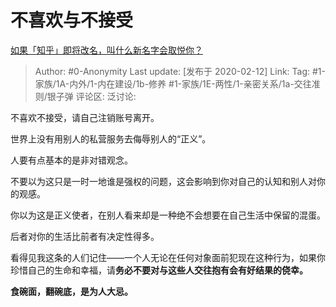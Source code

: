 # 不喜欢与不接受
[如果「知乎」即将改名，叫什么新名字会取悦你？](https://www.zhihu.com/question/370501557/answer/1012025229)

> Author: #0-Anonymity
> Last update: [发布于 2020-02-12]
> Link:
> Tag: #1-家族/1A-内外/1-内在建设/1b-修养 #1-家族/1E-两性/1-亲密关系/1a-交往准则/银子弹
> 评论区:
> 泛讨论:

不喜欢不接受，请自己注销账号离开。

世界上没有用别人的私营服务去侮辱别人的“正义”。

人要有点基本的是非对错观念。

不要以为这只是一时一地谁是强权的问题，这会影响到你对自己的认知和别人对你的观感。

你以为这是正义使者，在别人看来却是一种绝不会想要在自己生活中保留的混蛋。

后者对你的生活比前者有决定性得多。

看得见我这条的人们记住——一个人无论在任何对象面前犯现在这种行为，如果你珍惜自己的生命和幸福，请**务必不要对与这些人交往抱有会有好结果的侥幸。**

**食碗面，翻碗底，是为人大忌。**
